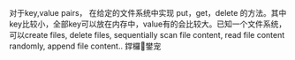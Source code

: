 对于key,value pairs， 在给定的文件系统中实现 put，get，delete 的方法。其中key比较小，全部key可以放在内存中，value有的会比较大。已知一个文件系统，可以create files, delete files, sequentially scan file content, read file content randomly, append file content.. 鐣欏鐢宠